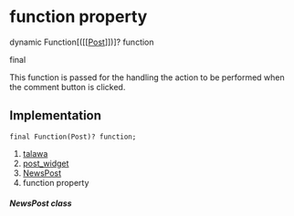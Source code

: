 
<div>

# function property

</div>


dynamic
Function[([[[Post](../../models_post_post_model/Post-class.html)]])]? function


final




This function is passed for the handling the action to be performed when
the comment button is clicked.



## Implementation

``` language-dart
final Function(Post)? function;
```







1.  [talawa](../../index.html)
2.  [post_widget](../../widgets_post_widget/)
3.  [NewsPost](../../widgets_post_widget/NewsPost-class.html)
4.  function property

##### NewsPost class







